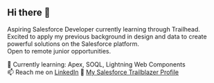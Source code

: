 ## Hi there 👋

Aspiring Salesforce Developer currently learning through Trailhead.  
Excited to apply my previous background in design and data to create powerful solutions on the Salesforce platform.  
Open to remote junior opportunities.

🌱 Currently learning: Apex, SOQL, Lightning Web Components  
📫 Reach me on [LinkedIn](https://www.linkedin.com/in/kaori-heberle/)
🔗 [My Salesforce Trailblazer Profile](www.salesforce.com/trailblazer/ii4qadipncxwh4lvhi)
